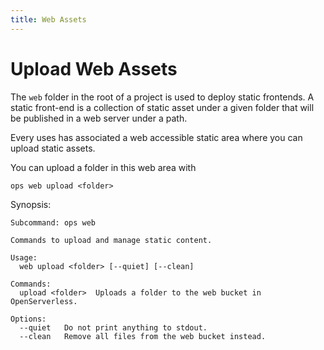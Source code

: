 ```yaml
---
title: Web Assets
---
```

# Upload Web Assets

The `web` folder in the root of a project is used to deploy static
frontends. A static front-end is a collection of static asset under a
given folder that will be published in a web server under a path.

Every uses has associated a web accessible static area where you can
upload static assets.

You can upload a folder in this web area with

`ops web upload <folder>`

Synopsis:

    Subcommand: ops web

    Commands to upload and manage static content.

    Usage:
      web upload <folder> [--quiet] [--clean]

    Commands:
      upload <folder>  Uploads a folder to the web bucket in OpenServerless.

    Options:
      --quiet   Do not print anything to stdout.
      --clean   Remove all files from the web bucket instead.
